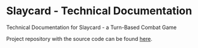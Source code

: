 # Slaycard - Technical Documentation
Technical Documentation for Slaycard - a Turn-Based Combat Game

Project repository with the source code can be found [here](https://github.com/netspie/slaycard).
